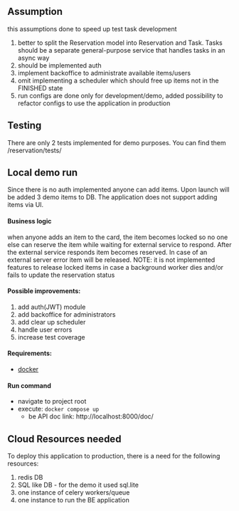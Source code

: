 ## Assumption
this assumptions done to speed up test task development
1. better to split the Reservation model into Reservation and Task. Tasks should be a separate general-purpose service that handles tasks in an async way 
2. should be implemented auth
3. implement backoffice to administrate available items/users
4. omit implementing a scheduler which should free up items not in the FINISHED state
5. run configs are done only for development/demo, added possibility to refactor configs to use the application in production

## Testing
There are only 2 tests implemented for demo purposes. 
You can find them <project root>/reservation/tests/

## Local demo run
Since there is no auth implemented anyone can add items. 
Upon launch will be added 3 demo items to DB. The application does not support adding items via UI. 

#### Business logic
when anyone adds an item to the card, the item becomes locked so no one else 
can reserve the item while waiting for external service to respond. After the 
external service responds item becomes reserved. In case of an external server 
error item will be released.
NOTE: it is not implemented features to release locked items in case a 
background worker dies and/or fails to update the reservation status

#### Possible improvements:
1. add auth(JWT) module
2. add backoffice for administrators
3. add clear up scheduler
4. handle user errors
5. increase test coverage

#### Requirements:
* [docker](https://www.docker.com/)

#### Run command
* navigate to project root
* execute: `docker compose up`
    * be API doc link: http://localhost:8000/doc/

## Cloud Resources needed
To deploy this application to production, there is a need for the following resources:
1. redis DB
2. SQL like DB - for the demo it used sql.lite
3. one instance of celery workers/queue
4. one instance to run the BE application
